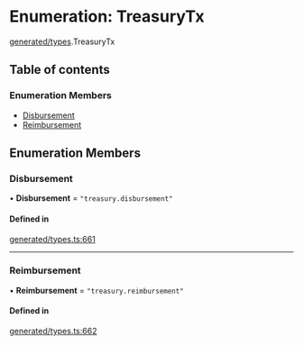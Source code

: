# Enumeration: TreasuryTx

[generated/types](../wiki/generated.types).TreasuryTx

## Table of contents

### Enumeration Members

- [Disbursement](../wiki/generated.types.TreasuryTx#disbursement)
- [Reimbursement](../wiki/generated.types.TreasuryTx#reimbursement)

## Enumeration Members

### Disbursement

• **Disbursement** = ``"treasury.disbursement"``

#### Defined in

[generated/types.ts:661](https://github.com/PolymeshAssociation/polymesh-sdk/blob/31fdce23/src/generated/types.ts#L661)

___

### Reimbursement

• **Reimbursement** = ``"treasury.reimbursement"``

#### Defined in

[generated/types.ts:662](https://github.com/PolymeshAssociation/polymesh-sdk/blob/31fdce23/src/generated/types.ts#L662)
